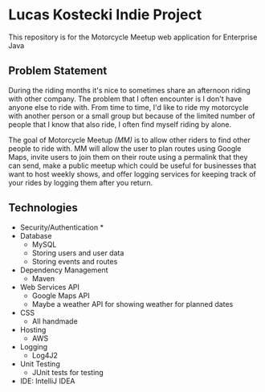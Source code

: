 # Lucas Kostecki Indie Project
This repository is for the Motorcycle Meetup web application for Enterprise Java

## Problem Statement
During the riding months it's nice to sometimes share an afternoon riding with other company. The problem that I often
encounter is I don't have anyone else to ride with. From time to time, I'd like to ride my motorcycle with another person
or a small group but because of the limited number of people that I know that also ride, I often find myself riding by alone.

The goal of Motorcycle Meetup *(MM)* is to allow other riders to find other people to ride with. MM will allow the user
to plan routes using Google Maps, invite users to join them on their route using a permalink that they can send, make a
public meetup which could be useful for businesses that want to host weekly shows, and offer logging services for keeping
track of your rides by logging them after you return.

## Technologies
* Security/Authentication
    * 
* Database
    * MySQL
    * Storing users and user data
    * Storing events and routes
* Dependency Management
    * Maven
* Web Services API
    * Google Maps API
    * Maybe a weather API for showing weather for planned dates
* CSS
    * All handmade
* Hosting
    * AWS
* Logging
    * Log4J2
* Unit Testing
    * JUnit tests for testing
* IDE: IntelliJ IDEA